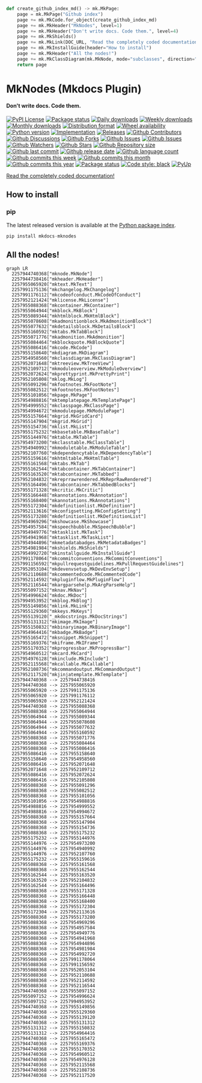 ``` py title='__main__.create_github_index_md' linenums="86" hl_lines="3"
def create_github_index_md() -> mk.MkPage:
    page = mk.MkPage("Github index")
    page += mk.MkCode.for_object(create_github_index_md)
    page += mk.MkHeader("MkNodes", level=1)
    page += mk.MkHeader("Don't write docs. Code them.", level=4)
    page += mk.MkShields()
    page += mk.MkLink(DOC_URL, "Read the completely coded documentation!")
    page += mk.MkInstallGuide(header="How to install")
    page += mk.MkHeader("All the nodes!")
    page += mk.MkClassDiagram(mk.MkNode, mode="subclasses", direction="LR")
    return page
```

# MkNodes (Mkdocs Plugin)

#### Don't write docs. Code them.


[![PyPI License](https://img.shields.io/pypi/l/mkdocs-mknodes.svg)](https://pypi.org/project/mkdocs-mknodes/)
[![Package status](https://img.shields.io/pypi/status/mkdocs-mknodes.svg)](https://pypi.org/project/mkdocs-mknodes/)
[![Daily downloads](https://img.shields.io/pypi/dd/mkdocs-mknodes.svg)](https://pypi.org/project/mkdocs-mknodes/)
[![Weekly downloads](https://img.shields.io/pypi/dw/mkdocs-mknodes.svg)](https://pypi.org/project/mkdocs-mknodes/)
[![Monthly downloads](https://img.shields.io/pypi/dm/mkdocs-mknodes.svg)](https://pypi.org/project/mkdocs-mknodes/)
[![Distribution format](https://img.shields.io/pypi/format/mkdocs-mknodes.svg)](https://pypi.org/project/mkdocs-mknodes/)
[![Wheel availability](https://img.shields.io/pypi/wheel/mkdocs-mknodes.svg)](https://pypi.org/project/mkdocs-mknodes/)
[![Python version](https://img.shields.io/pypi/pyversions/mkdocs-mknodes.svg)](https://pypi.org/project/mkdocs-mknodes/)
[![Implementation](https://img.shields.io/pypi/implementation/mkdocs-mknodes.svg)](https://pypi.org/project/mkdocs-mknodes/)
[![Releases](https://img.shields.io/github/downloads/phil65/mkdocs_mknodes/total.svg)](https://github.com/phil65/monomi/releases)
[![Github Contributors](https://img.shields.io/github/contributors/phil65/mkdocs_mknodes)](https://github.com/phil65/monomi/graphs/contributors)
[![Github Discussions](https://img.shields.io/github/discussions/phil65/mkdocs_mknodes)](https://github.com/phil65/monomi/discussions)
[![Github Forks](https://img.shields.io/github/forks/phil65/mkdocs_mknodes)](https://github.com/phil65/monomi/forks)
[![Github Issues](https://img.shields.io/github/issues/phil65/mkdocs_mknodes)](https://github.com/phil65/monomi/issues)
[![Github Issues](https://img.shields.io/github/issues-pr/phil65/mkdocs_mknodes)](https://github.com/phil65/monomi/pulls)
[![Github Watchers](https://img.shields.io/github/watchers/phil65/mkdocs_mknodes)](https://github.com/phil65/monomi/watchers)
[![Github Stars](https://img.shields.io/github/stars/phil65/mkdocs_mknodes)](https://github.com/phil65/monomi/stars)
[![Github Repository size](https://img.shields.io/github/repo-size/phil65/mkdocs_mknodes)](https://github.com/phil65/mkdocs_mknodes)
[![Github last commit](https://img.shields.io/github/last-commit/phil65/mkdocs_mknodes)](https://github.com/phil65/monomi/commits)
[![Github release date](https://img.shields.io/github/release-date/phil65/mkdocs_mknodes)](https://github.com/phil65/monomi/releases)
[![Github language count](https://img.shields.io/github/languages/count/phil65/mkdocs_mknodes)](https://github.com/phil65/mkdocs_mknodes)
[![Github commits this week](https://img.shields.io/github/commit-activity/w/phil65/mkdocs_mknodes)](https://github.com/phil65/mkdocs_mknodes)
[![Github commits this month](https://img.shields.io/github/commit-activity/m/phil65/mkdocs_mknodes)](https://github.com/phil65/mkdocs_mknodes)
[![Github commits this year](https://img.shields.io/github/commit-activity/y/phil65/mkdocs_mknodes)](https://github.com/phil65/mkdocs_mknodes)
[![Package status](https://codecov.io/gh/phil65/mkdocs_mknodes/branch/main/graph/badge.svg)](https://codecov.io/gh/phil65/mkdocs_mknodes/)
[![Code style: black](https://img.shields.io/badge/code%20style-black-000000.svg)](https://github.com/psf/black)
[![PyUp](https://pyup.io/repos/github/phil65/mkdocs_mknodes/shield.svg)](https://pyup.io/repos/github/phil65/mkdocs_mknodes/)

[Read the completely coded documentation!](https://phil65.github.io/mkdocs-mknodes/)

## How to install

### pip

The latest released version is available at the [Python package index](https://pypi.org/project/mknodes).

``` py
pip install mkdocs-mknodes
```

## All the nodes!

``` mermaid
graph LR
  2257944740368["mknode.MkNode"]
  2257944738416["mkheader.MkHeader"]
  2257955065920["mktext.MkText"]
  2257991175136["mkchangelog.MkChangelog"]
  2257991176112["mkcodeofconduct.MkCodeOfConduct"]
  2257952121424["mklicense.MkLicense"]
  2257955088368["mkcontainer.MkContainer"]
  2257955064944["mkblock.MkBlock"]
  2257955089344["mkhtmlblock.MkHtmlBlock"]
  2257955078608["mkadmonitionblock.MkAdmonitionBlock"]
  2257955077632["mkdetailsblock.MkDetailsBlock"]
  2257955160592["mktabs.MkTabBlock"]
  2257955071776["mkadmonition.MkAdmonition"]
  2257955084464["mkblockquote.MkBlockQuote"]
  2257955086416["mkcode.MkCode"]
  2257955158640["mkdiagram.MkDiagram"]
  2257954958560["mkclassdiagram.MkClassDiagram"]
  2257952071648["mktreeview.MkTreeView"]
  2257952109712["mkmoduleoverview.MkModuleOverview"]
  2257952072624["mkprettyprint.MkPrettyPrint"]
  2257952105808["mklog.MkLog"]
  2257955091296["mkfootnotes.MkFootNote"]
  2257955082512["mkfootnotes.MkFootNotes"]
  2257955101056["mkpage.MkPage"]
  2257954988816["mktemplatepage.MkTemplatePage"]
  2257954999552["mkclasspage.MkClassPage"]
  2257954994672["mkmodulepage.MkModulePage"]
  2257955157664["mkgrid.MkGridCard"]
  2257955147904["mkgrid.MkGrid"]
  2257955154736["mklist.MkList"]
  2257955175232["mkbasetable.MkBaseTable"]
  2257955144976["mktable.MkTable"]
  2257954973200["mkclasstable.MkClassTable"]
  2257954940992["mkmoduletable.MkModuleTable"]
  2257952107760["mkdependencytable.MkDependencyTable"]
  2257955159616["mkhtmltable.MkHtmlTable"]
  2257955161568["mktabs.MkTab"]
  2257955162544["mktabcontainer.MkTabContainer"]
  2257955163520["mktabcontainer.MkTabbed"]
  2257952104832["mkreprrawrendered.MkReprRawRendered"]
  2257955164496["mktabcontainer.MkTabbedBlocks"]
  2257955171328["mkcritic.MkCritic"]
  2257955166448["mkannotations.MkAnnotation"]
  2257955168400["mkannotations.MkAnnotations"]
  2257955172304["mkdefinitionlist.MkDefinition"]
  2257952113616["mkconfigsetting.MkConfigSetting"]
  2257955173280["mkdefinitionlist.MkDefinitionList"]
  2257954969296["mkshowcase.MkShowcase"]
  2257954957584["mkspeechbubble.MkSpeechBubble"]
  2257954949776["mktasklist.MkTask"]
  2257954941968["mktasklist.MkTaskList"]
  2257954944896["mkmetadatabadges.MkMetadataBadges"]
  2257954981984["mkshields.MkShields"]
  2257954992720["mkinstallguide.MkInstallGuide"]
  2257991178064["mkcommitconventions.MkCommitConventions"]
  2257991156592["mkpullrequestguidelines.MkPullRequestGuidelines"]
  2257952053104["mkdevenvsetup.MkDevEnvSetup"]
  2257952110688["mkcommentedcode.MkCommentedCode"]
  2257952114592["mkpluginflow.MkPluginFlow"]
  2257952116544["mkargparsehelp.MkArgParseHelp"]
  2257955097152["mknav.MkNav"]
  2257954996624["mkdoc.MkDoc"]
  2257994953952["mkblog.MkBlog"]
  2257955149856["mklink.MkLink"]
  2257955129360["mkkeys.MkKeys"]
  2257955139120["_mkdocstrings.MkDocStrings"]
  2257955131312["mkimage.MkImage"]
  2257955150832["mkbinaryimage.MkBinaryImage"]
  2257954964416["mkbadge.MkBadge"]
  2257955165472["mksnippet.MkSnippet"]
  2257955169376["mkiframe.MkIFrame"]
  2257955170352["mkprogressbar.MkProgressBar"]
  2257954960512["mkcard.MkCard"]
  2257954976128["mkinclude.MkInclude"]
  2257952115568["mkcallable.MkCallable"]
  2257952108736["mkcommandoutput.MkCommandOutput"]
  2257952117520["mkjinjatemplate.MkTemplate"]
  2257944740368 --> 2257944738416
  2257944740368 --> 2257955065920
  2257955065920 --> 2257991175136
  2257955065920 --> 2257991176112
  2257955065920 --> 2257952121424
  2257944740368 --> 2257955088368
  2257955088368 --> 2257955064944
  2257955064944 --> 2257955089344
  2257955064944 --> 2257955078608
  2257955064944 --> 2257955077632
  2257955064944 --> 2257955160592
  2257955088368 --> 2257955071776
  2257955088368 --> 2257955084464
  2257955088368 --> 2257955086416
  2257955086416 --> 2257955158640
  2257955158640 --> 2257954958560
  2257955086416 --> 2257952071648
  2257952071648 --> 2257952109712
  2257955086416 --> 2257952072624
  2257955086416 --> 2257952105808
  2257955088368 --> 2257955091296
  2257955088368 --> 2257955082512
  2257955088368 --> 2257955101056
  2257955101056 --> 2257954988816
  2257954988816 --> 2257954999552
  2257954988816 --> 2257954994672
  2257955088368 --> 2257955157664
  2257955088368 --> 2257955147904
  2257955088368 --> 2257955154736
  2257955088368 --> 2257955175232
  2257955175232 --> 2257955144976
  2257955144976 --> 2257954973200
  2257955144976 --> 2257954940992
  2257955144976 --> 2257952107760
  2257955175232 --> 2257955159616
  2257955088368 --> 2257955161568
  2257955088368 --> 2257955162544
  2257955162544 --> 2257955163520
  2257955163520 --> 2257952104832
  2257955162544 --> 2257955164496
  2257955088368 --> 2257955171328
  2257955088368 --> 2257955166448
  2257955088368 --> 2257955168400
  2257955088368 --> 2257955172304
  2257955172304 --> 2257952113616
  2257955088368 --> 2257955173280
  2257955088368 --> 2257954969296
  2257955088368 --> 2257954957584
  2257955088368 --> 2257954949776
  2257955088368 --> 2257954941968
  2257955088368 --> 2257954944896
  2257955088368 --> 2257954981984
  2257955088368 --> 2257954992720
  2257955088368 --> 2257991178064
  2257955088368 --> 2257991156592
  2257955088368 --> 2257952053104
  2257955088368 --> 2257952110688
  2257955088368 --> 2257952114592
  2257955088368 --> 2257952116544
  2257944740368 --> 2257955097152
  2257955097152 --> 2257954996624
  2257955097152 --> 2257994953952
  2257944740368 --> 2257955149856
  2257944740368 --> 2257955129360
  2257944740368 --> 2257955139120
  2257944740368 --> 2257955131312
  2257955131312 --> 2257955150832
  2257955131312 --> 2257954964416
  2257944740368 --> 2257955165472
  2257944740368 --> 2257955169376
  2257944740368 --> 2257955170352
  2257944740368 --> 2257954960512
  2257944740368 --> 2257954976128
  2257944740368 --> 2257952115568
  2257944740368 --> 2257952108736
  2257944740368 --> 2257952117520
```
